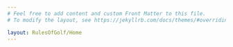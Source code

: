 ```yaml
---
# Feel free to add content and custom Front Matter to this file.
# To modify the layout, see https://jekyllrb.com/docs/themes/#overriding-theme-defaults

layout: RulesOfGolf/Home
---
```

